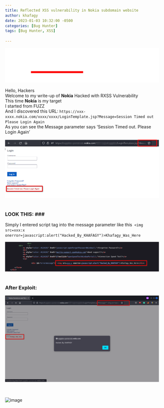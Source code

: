```yaml
---
title: Reflected XSS vulnerability in Nokia subdomain website
author: khafagy
date: 2023-01-03 10:32:00 -0500
categories: [Bug Hunter]
tags: [Bug Hunter, XSS]

---
```

![image](https://raw.githubusercontent.com/5afagy/5afagy.github.io/main/assets/image/image29.png)

Hello, Hackers <br>
Welcome to my write-up of **Nokia** Hacked with RXSS Vulnerability<br>
This time **Nokia** is my target<br>
I started from FUZZ<br>
And I discovered this URL: `https://xxx-xxxx.nokia.com/xxxx/xxxx/LoginTemplate.jsp?Message=Session Timed out Please Login Again`<br>
As you can see the Message parameter says ‘Session Timed out. Please Login Again’
<br> <br>
![image](https://raw.githubusercontent.com/5afagy/5afagy.github.io/main/assets/image/image22.png)
<br> <br>

### LOOK THIS: ###<br>
Simply I entered script tag into the message parameter
like this` <img src=xxx:x onerror=javascript:alert("Hacked_By_KHAFAGY")>Khafagy_Was_Here`

![image](https://raw.githubusercontent.com/5afagy/5afagy.github.io/main/assets/image/image21.png)
<br> <br>

### After Exploit: ###
![image](https://raw.githubusercontent.com/5afagy/5afagy.github.io/main/assets/image/image20.png)


<br><br>
![image](https://media.tenor.com/images/a29c7b457e4b2384b42e4a7ae48f554b/raw)
